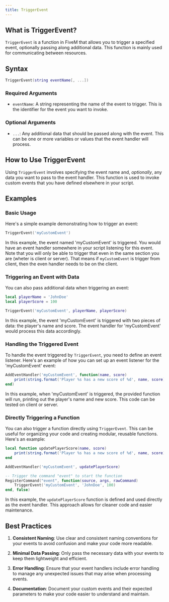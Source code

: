 ```yaml
---
title: TriggerEvent
---
```


## What is TriggerEvent?

`TriggerEvent` is a function in FiveM that allows you to trigger a specified event, optionally passing along additional data. This function is mainly used for communicating between resources.

## Syntax

```lua
TriggerEvent(string eventName[, ...])
```

### Required Arguments

- `eventName`: A string representing the name of the event to trigger. This is the identifier for the event you want to invoke.

### Optional Arguments

- `...`: Any additional data that should be passed along with the event. This can be one or more variables or values that the event handler will process.

## How to Use TriggerEvent

Using `TriggerEvent` involves specifying the event name and, _optionally_, any data you want to pass to the event handler. This function is used to invoke custom events that you have defined elsewhere in your script.

## Examples

### Basic Usage

Here's a simple example demonstrating how to trigger an event:

```lua
TriggerEvent('myCustomEvent')
```

In this example, the event named 'myCustomEvent' is triggered. You would have an event handler somewhere in your script listening for this event. Note that you will only be able to trigger that even in the same section you are (wheter is client or server). That means if `myCustomEvent` is trigger from client, then the even handler needs to be on the client.

### Triggering an Event with Data

You can also pass additional data when triggering an event:

```lua
local playerName = 'JohnDoe'
local playerScore = 100

TriggerEvent('myCustomEvent', playerName, playerScore)
```

In this example, the event 'myCustomEvent' is triggered with two pieces of data: the player's name and score. The event handler for 'myCustomEvent' would process this data accordingly.

### Handling the Triggered Event

To handle the event triggered by `TriggerEvent`, you need to define an event listener. Here's an example of how you can set up an event listener for the 'myCustomEvent' event:

```lua
AddEventHandler('myCustomEvent', function(name, score)
    print(string.format('Player %s has a new score of %d', name, score))
end)
```

In this example, when 'myCustomEvent' is triggered, the provided function will run, printing out the player's name and new score. This code can be tested on client or server.

### Directly Triggering a Function

You can also trigger a function directly using `TriggerEvent`. This can be useful for organizing your code and creating modular, reusable functions. Here's an example:

```lua
local function updatePlayerScore(name, score)
    print(string.format('Player %s has a new score of %d', name, score))
end

AddEventHandler('myCustomEvent', updatePlayerScore)

-- Trigger the command "event" to start the function
RegisterCommand("event", function(source, args, rawCommand)
    TriggerEvent('myCustomEvent', 'JohnDoe', 100)
end, false)
```

In this example, the `updatePlayerScore` function is defined and used directly as the event handler. This approach allows for cleaner code and easier maintenance.

## Best Practices

1. **Consistent Naming**: Use clear and consistent naming conventions for your events to avoid confusion and make your code more readable.

2. **Minimal Data Passing**: Only pass the necessary data with your events to keep them lightweight and efficient.

3. **Error Handling**: Ensure that your event handlers include error handling to manage any unexpected issues that may arise when processing events.

4. **Documentation**: Document your custom events and their expected parameters to make your code easier to understand and maintain.


